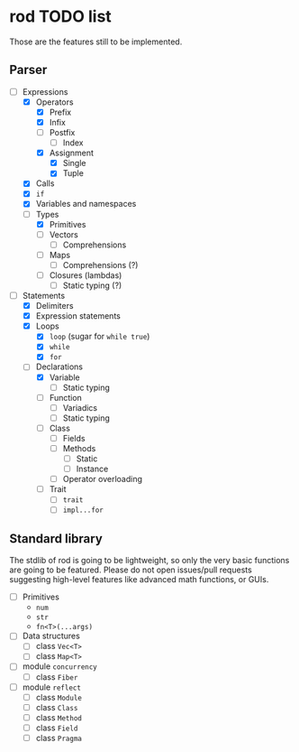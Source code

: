 # rod TODO list

Those are the features still to be implemented.

## Parser

 - [ ] Expressions
   - [x] Operators
     - [x] Prefix
     - [x] Infix
     - [ ] Postfix
       - [ ] Index
     - [x] Assignment
       - [x] Single
       - [x] Tuple
   - [x] Calls
   - [x] `if`
   - [x] Variables and namespaces
   - [ ] Types
     - [x] Primitives
     - [ ] Vectors
       - [ ] Comprehensions
     - [ ] Maps
       - [ ] Comprehensions (?)
     - [ ] Closures (lambdas)
       - [ ] Static typing (?)
 - [ ] Statements
   - [x] Delimiters
   - [x] Expression statements
   - [x] Loops
     - [x] `loop` (sugar for `while true`)
     - [x] `while`
     - [x] `for`
   - [ ] Declarations
     - [x] Variable
       - [ ] Static typing
     - [ ] Function
       - [ ] Variadics
       - [ ] Static typing
     - [ ] Class
       - [ ] Fields
       - [ ] Methods
         - [ ] Static
         - [ ] Instance
       - [ ] Operator overloading
     - [ ] Trait
       - [ ] `trait`
       - [ ] `impl...for`

## Standard library

The stdlib of rod is going to be lightweight, so only the very basic functions are going to be featured.
Please do not open issues/pull requests suggesting high-level features like advanced math functions, or GUIs.

 - [ ] Primitives
   - `num`
   - `str`
   - `fn<T>(...args)`
 - [ ] Data structures
   - [ ] class `Vec<T>`
   - [ ] class `Map<T>`
 - [ ] module `concurrency`
   - [ ] class `Fiber`
 - [ ] module `reflect`
   - [ ] class `Module`
   - [ ] class `Class`
   - [ ] class `Method`
   - [ ] class `Field`
   - [ ] class `Pragma`
